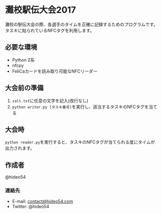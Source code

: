 # 灘校駅伝大会2017

灘校の駅伝大会の際、各選手のタイムを正確に記録するためのプログラムです。タスキに貼られているNFCタグを利用します。

## 必要な環境

* Python 2系
* nfcpy
* FeliCaカードを読み取り可能なNFCリーダー

## 大会前の準備

1. `salt.txt`に任意の文字を記入(改行なし)
2. `python writer.py [タスキ番号]`を実行し、該当するタスキのNFCタグを当てる

## 大会時

`python reader.py`を実行すると、タスキのNFCタグが当てられる度にタイムが出力されます。

## 作成者

@hideo54

### 連絡先

* E-mail: contact@hideo54.com
* Twitter: @hideo54
